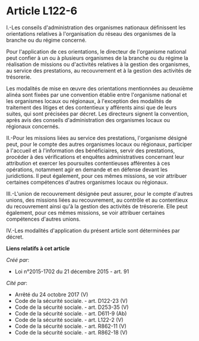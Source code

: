 # Article L122-6

I.-Les conseils d'administration des organismes nationaux définissent les orientations relatives à l'organisation du réseau
des organismes de la branche ou du régime concerné. 

Pour l'application de ces orientations, le directeur de l'organisme national peut confier à un ou à plusieurs organismes de
la branche ou du régime la réalisation de missions ou d'activités relatives à la gestion des organismes, au service des
prestations, au recouvrement et à la gestion des activités de trésorerie. 

Les modalités de mise en œuvre des orientations mentionnées au deuxième alinéa sont fixées par une convention établie entre
l'organisme national et les organismes locaux ou régionaux, à l'exception des modalités de traitement des litiges et des
contentieux y afférents ainsi que de leurs suites, qui sont précisées par décret. Les directeurs signent la convention, après
avis des conseils d'administration des organismes locaux ou régionaux concernés. 

II.-Pour les missions liées au service des prestations, l'organisme désigné peut, pour le compte des autres organismes locaux
ou régionaux, participer à l'accueil et à l'information des bénéficiaires, servir des prestations, procéder à des
vérifications et enquêtes administratives concernant leur attribution et exercer les poursuites contentieuses afférentes à
ces opérations, notamment agir en demande et en défense devant les juridictions. Il peut également, pour ces mêmes missions,
se voir attribuer certaines compétences d'autres organismes locaux ou régionaux. 

III.-L'union de recouvrement désignée peut assurer, pour le compte d'autres unions, des missions liées au recouvrement, au
contrôle et au contentieux du recouvrement ainsi qu'à la gestion des activités de trésorerie. Elle peut également, pour ces
mêmes missions, se voir attribuer certaines compétences d'autres unions. 

IV.-Les modalités d'application du présent article sont déterminées par décret.

**Liens relatifs à cet article**

_Créé par_:

  - Loi n°2015-1702 du 21 décembre 2015 - art. 91

_Cité par_:

  - Arrêté du 24 octobre 2017 (V)
  - Code de la sécurité sociale. - art. D122-23 (V)
  - Code de la sécurité sociale. - art. D253-35 (V)
  - Code de la sécurité sociale. - art. D611-9 (Ab)
  - Code de la sécurité sociale. - art. L122-2 (V)
  - Code de la sécurité sociale. - art. R862-11 (V)
  - Code de la sécurité sociale. - art. R862-18 (V)
